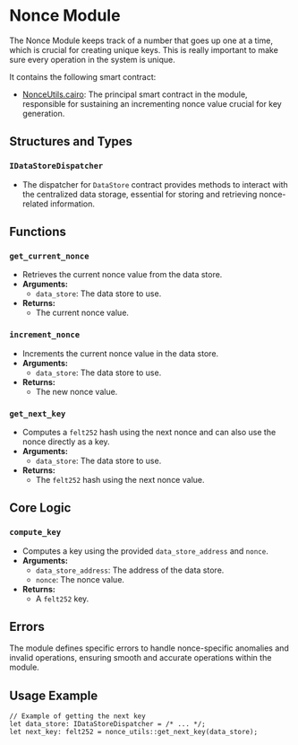 # Nonce Module

The Nonce Module keeps track of a number that goes up one at a time, which is crucial for creating unique keys. This is really important to make sure every operation in the system is unique.

It contains the following smart contract:

- [NonceUtils.cairo](https://github.com/keep-starknet-strange/satoru/blob/main/src/nonce/nonce_utils.cairo): The principal smart contract in the module, responsible for sustaining an incrementing nonce value crucial for key generation.

## Structures and Types

### `IDataStoreDispatcher`
- The dispatcher for `DataStore` contract provides methods to interact with the centralized data storage, essential for storing and retrieving nonce-related information.

## Functions

### `get_current_nonce`
- Retrieves the current nonce value from the data store.
- **Arguments:**
  - `data_store`: The data store to use.
- **Returns:**
  - The current nonce value.

### `increment_nonce`
- Increments the current nonce value in the data store.
- **Arguments:**
  - `data_store`: The data store to use.
- **Returns:**
  - The new nonce value.

### `get_next_key`
- Computes a `felt252` hash using the next nonce and can also use the nonce directly as a key.
- **Arguments:**
  - `data_store`: The data store to use.
- **Returns:**
  - The `felt252` hash using the next nonce value.

## Core Logic

### `compute_key`
- Computes a key using the provided `data_store_address` and `nonce`.
- **Arguments:**
  - `data_store_address`: The address of the data store.
  - `nonce`: The nonce value.
- **Returns:**
  - A `felt252` key.

## Errors

The module defines specific errors to handle nonce-specific anomalies and invalid operations, ensuring smooth and accurate operations within the module. 

## Usage Example

```cairo
// Example of getting the next key
let data_store: IDataStoreDispatcher = /* ... */;
let next_key: felt252 = nonce_utils::get_next_key(data_store);